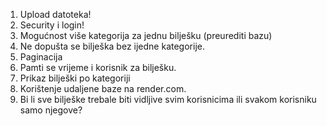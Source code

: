 1. Upload datoteka!
1. Security i login!
1. Mogućnost više kategorija za jednu bilješku (preurediti bazu)
1. Ne dopušta se bilješka bez ijedne kategorije.
1. Paginacija
1. Pamti se vrijeme i korisnik za bilješku.
1. Prikaz bilješki po kategoriji
1. Korištenje udaljene baze na render.com.
1. Bi li sve bilješke trebale biti vidljive svim korisnicima
   ili svakom korisniku samo njegove?